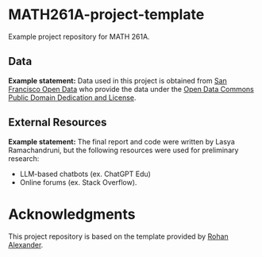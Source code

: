 # MATH261A-project-template
Example project repository for MATH 261A.
## Data 
**Example statement:** Data used in this project is obtained from [San Francisco Open Data](https://data.sfgov.org) who provide the data under the [Open Data Commons Public Domain Dedication and License](https://opendatacommons.org/licenses/pddl/1-0/).
## External Resources
**Example statement:** The final report and code were written by Lasya Ramachandruni, but the following resources were used for preliminary research:
* LLM-based chatbots (ex. ChatGPT Edu)
* Online forums (ex. Stack Overflow).
# Acknowledgments
This project repository is based on the template provided by [Rohan Alexander](https://github.com/RohanAlexander/starter_folder/tree/main).
